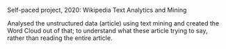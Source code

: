 Self-paced project, 2020: Wikipedia Text Analytics and Mining


Analysed the unstructured data (article) using text mining and created the Word Cloud out of that; to understand what these article trying to say, rather than reading the entire article. 
